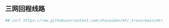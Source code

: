 ## 三网回程线路

```bash
## curl https://raw.githubusercontent.com/zhucaidan/mtr_trace/main/mtr_trace.sh | bash
```
